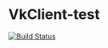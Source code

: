
# VkClient-test

[![Build Status](https://travis-ci.org/lisa-bella97/VkClient-test.svg?branch=master)](https://travis-ci.org/lisa-bella97/VkClient-test)
